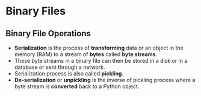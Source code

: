 # Binary Files

## Binary File Operations

- **Serialization** is the process of **transforming** data or an object in the memory (RAM) to a stream of **bytes** called **byte streams**.
- These byte streams in a binary file can then be stored in a disk or in a database or sent through a network.
- Serialization process is also called **pickling**.
- **De-serialization** or **unpickling** is the inverse of pickling process where a byte stream is **converted** back to a Python object.

